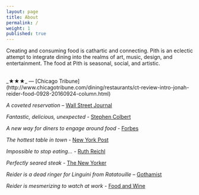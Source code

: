 ```yaml
---
layout: page
title: About
permalink: /
weight: 1
published: true
---
```


Creating and consuming food is cathartic and connecting. Pith is an eclectic attempt to integrate dining into the realms of art, music, design, and entertainment. The food at Pith is seasonal, social, and artistic.

<br/>
_★★★_ — [Chicago Tribune](http://www.chicagotribune.com/dining/restaurants/ct-review-intro-jonah-reider-food-0928-20160924-column.html)

_A coveted reservation_ – [Wall Street Journal](http://www.wsj.com/articles/for-columbia-student-entrepreneur-dorm-restaurant-is-just-the-first-course-1454113319)

_Fantastic, delicious, unexpected_ - [Stephen Colbert](https://www.youtube.com/watch?v=61fjFhCBnRc)

_A new way for diners to engage around food_ - [Forbes](http://www.forbes.com/sites/eveturowpaul/2016/09/09/what-happens-when-the-dorm-room-chef-graduates/)

_The hottest table in town_ - [New York Post](http://nypost.com/2015/10/07/the-hottest-table-in-town-is-in-a-columbia-university-dorm/)

_Impossible to stop eating…_ - [Ruth Reichl](http://ruthreichl.com/2016/04/a-pithy-meal.html/)

_Perfectly seared steak_ - [The New Yorker](http://www.newyorker.com/magazine/2015/10/26/supper-club)

_Reider is a dead ringer for Linguini from Ratatouille_ – [Gothamist](http://gothamist.com/2016/01/30/there_is_a_900-person_waiting_list.php)

_Reider is mesmerizing to watch at work_ - [Food and Wine](http://www.foodandwine.com/fwx/food/how-smoke-marijuana)
